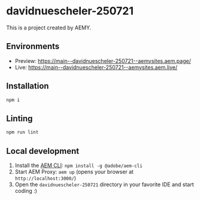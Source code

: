 # davidnuescheler-250721

This is a project created by AEMY.

## Environments

- Preview: https://main--davidnuescheler-250721--aemysites.aem.page/
- Live: https://main--davidnuescheler-250721--aemysites.aem.live/

## Installation

```sh
npm i
```

## Linting

```sh
npm run lint
```

## Local development

1. Install the [AEM CLI](https://github.com/adobe/helix-cli): `npm install -g @adobe/aem-cli`
1. Start AEM Proxy: `aem up` (opens your browser at `http://localhost:3000/`)
1. Open the `davidnuescheler-250721` directory in your favorite IDE and start coding :)